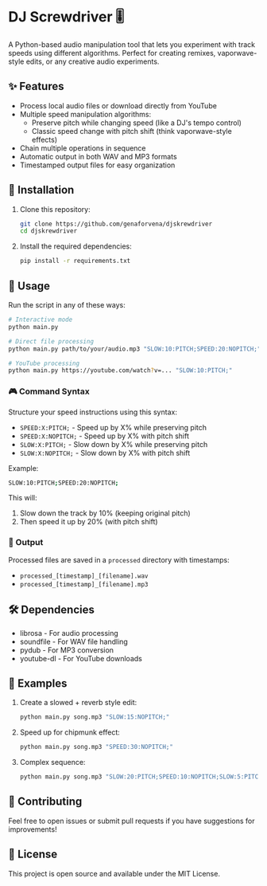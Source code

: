 # DJ Screwdriver 🎚️

A Python-based audio manipulation tool that lets you experiment with track speeds using different algorithms. Perfect for creating remixes, vaporwave-style edits, or any creative audio experiments.

## ✨ Features

- Process local audio files or download directly from YouTube
- Multiple speed manipulation algorithms:
  - Preserve pitch while changing speed (like a DJ's tempo control)
  - Classic speed change with pitch shift (think vaporwave-style effects)
- Chain multiple operations in sequence
- Automatic output in both WAV and MP3 formats
- Timestamped output files for easy organization

## 🚀 Installation

1. Clone this repository:
   ```bash
   git clone https://github.com/genaforvena/djskrewdriver
   cd djskrewdriver
   ```

2. Install the required dependencies:
   ```bash
   pip install -r requirements.txt
   ```

## 💫 Usage

Run the script in any of these ways:

```bash
# Interactive mode
python main.py

# Direct file processing
python main.py path/to/your/audio.mp3 "SLOW:10:PITCH;SPEED:20:NOPITCH;"

# YouTube processing
python main.py https://youtube.com/watch?v=... "SLOW:10:PITCH;"
```

### 🎮 Command Syntax

Structure your speed instructions using this syntax:
- `SPEED:X:PITCH;` - Speed up by X% while preserving pitch
- `SPEED:X:NOPITCH;` - Speed up by X% with pitch shift
- `SLOW:X:PITCH;` - Slow down by X% while preserving pitch
- `SLOW:X:NOPITCH;` - Slow down by X% with pitch shift

Example:
```bash
SLOW:10:PITCH;SPEED:20:NOPITCH;
```
This will:
1. Slow down the track by 10% (keeping original pitch)
2. Then speed it up by 20% (with pitch shift)

### 📂 Output

Processed files are saved in a `processed` directory with timestamps:
- `processed_[timestamp]_[filename].wav`
- `processed_[timestamp]_[filename].mp3`

## 🛠️ Dependencies

- librosa - For audio processing
- soundfile - For WAV file handling
- pydub - For MP3 conversion
- youtube-dl - For YouTube downloads

## 🎵 Examples

1. Create a slowed + reverb style edit:
   ```bash
   python main.py song.mp3 "SLOW:15:NOPITCH;"
   ```

2. Speed up for chipmunk effect:
   ```bash
   python main.py song.mp3 "SPEED:30:NOPITCH;"
   ```

3. Complex sequence:
   ```bash
   python main.py song.mp3 "SLOW:20:PITCH;SPEED:10:NOPITCH;SLOW:5:PITCH;"
   ```

## 🤝 Contributing

Feel free to open issues or submit pull requests if you have suggestions for improvements!

## 📝 License

This project is open source and available under the MIT License.